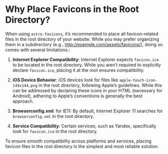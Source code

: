 # Why Place Favicons in the Root Directory?

When using `astro-favicons`, it’s recommended to place all favicon-related files in the root directory of your website. While you may prefer organizing them in a subdirectory (e.g., http://example.com/assets/favicons/), doing so comes with several limitations::

1. **Internet Explorer Compatibility**: Internet Explorer expects `favicon.ico` to be located in the root directory. While you aren’t required to explicitly declare `favicon.ico`, placing it at the root ensures compatibility.

2. **iOS Device Behavior**: iOS devices look for files like `apple-touch-icon-144x144.png` in the root directory, following Apple’s guidelines. While this can be addressed by declaring these icons in your HTML (necessary for Android), adhering to Apple’s conventions is generally the best approach.

3. **Browserconfig.xml**: for IE11: By default, Internet Explorer 11 searches for `browserconfig.xml` in the root directory.

4. **Service Compatibility**: Certain services, such as Yandex, specifically look for `favicon.ico` in the root directory.

To ensure smooth compatibility across platforms and services, placing favicon files in the root directory is the simplest and most reliable solution.
